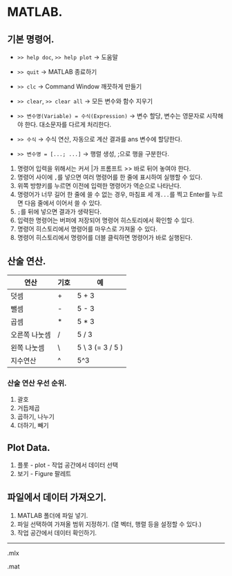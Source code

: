 # MATLAB.

## 기본 명령어.
- `>> help doc`, `>> help plot` → 도움말

- `>> quit` → MATLAB 종료하기

- `>> clc` → Command Window 깨끗하게 만들기

- `>> clear`, `>> clear all` → 모든 변수와 함수 지우기

- `>> 변수명(Variable) = 수식(Expression)` → 변수 할당, 변수는 영문자로 시작해야 한다. 대소문자를 다르게 처리한다.

- `>> 수식` → 수식 연산, 자동으로 계산 결과를 ans 변수에 할당한다.

- `>> 변수명 = [...; ...]` → 행렬 생성, ;으로 행을 구분한다.

1. 명령어 입력을 위해서는 커서 |가 프롬프트 >> 바로 뒤어 놓여야 한다.
2. 명령어 사이에 `,`를 넣으면 여러 명령어를 한 줄에 표시하여 실행할 수 있다.
3. 위쪽 방향키를 누르면 이전에 입력한 명령어가 역순으로 나타난다.
4. 명령어가 너무 길어 한 줄에 쓸 수 없는 경우, 마침표 세 개`...`를 찍고 Enter를 누르면 다음 줄에서 이어서 쓸 수 있다.
5. `;`를 뒤에 넣으면 결과가 생략된다.
6. 입력한 명령어는 버퍼에 저장되어 명령어 히스토리에서 확인할 수 있다.
7. 명령어 히스토리에서 명령어를 마우스로 가져올 수 있다.
8. 명령어 히스토리에서 명령어를 더블 클릭하면 명령어가 바로 실행된다.

## 산술 연산.
| 연산 | 기호 | 예 |
|-|-|-|
| 덧셈 | + | 5 + 3 |
| 뺄셈 | - | 5 - 3 |
| 곱셈 | * | 5 * 3 |
| 오른쪽 나눗셈 | / | 5 / 3 |
| 왼쪽 나눗셈 | \ | 5 \ 3 (= 3 / 5 ) |
| 지수연산 | ^ | 5^3 |

### 산술 연산 우선 순위.
1. 괄호
2. 거듭제곱
3. 곱하기, 나누기
4. 더하기, 빼기

## Plot Data.
1. 플롯 - plot - 작업 공간에서 데이터 선택
2. 보기 - Figure 팔레트

## 파일에서 데이터 가져오기.
1. MATLAB 폴더에 파일 넣기.
2. 파일 선택하여 가져올 범위 지정하기. (열 벡터, 행렬 등을 설정할 수 있다.)
3. 작업 공간에서 데이터 확인하기.

---

.mlx

.mat